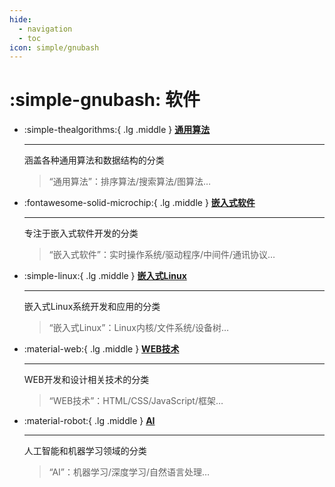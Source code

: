 ```yaml
---
hide:
  - navigation
  - toc
icon: simple/gnubash
---
```


# :simple-gnubash: 软件

<div class="grid cards" markdown>

- :simple-thealgorithms:{ .lg .middle } [__通用算法__](00-通用算法/index.md)

    ---

    涵盖各种通用算法和数据结构的分类

    > “通用算法”：排序算法/搜索算法/图算法…

- :fontawesome-solid-microchip:{ .lg .middle } [__嵌入式软件__](01-嵌入式软件/index.md)

    ---

    专注于嵌入式软件开发的分类

    > “嵌入式软件”：实时操作系统/驱动程序/中间件/通讯协议…

- :simple-linux:{ .lg .middle } [__嵌入式Linux__](02-嵌入式Linux/index.h)

    ---

    嵌入式Linux系统开发和应用的分类

    > “嵌入式Linux”：Linux内核/文件系统/设备树…

- :material-web:{ .lg .middle } [__WEB技术__](03-WEB技术/index.md)

    ---

    WEB开发和设计相关技术的分类

    > “WEB技术”：HTML/CSS/JavaScript/框架…

- :material-robot:{ .lg .middle } [__AI__](04-AI/00-AI总述.md)

    ---

    人工智能和机器学习领域的分类

    > “AI”：机器学习/深度学习/自然语言处理…

</div>